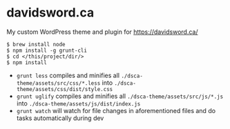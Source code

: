 # davidsword.ca

My custom WordPress theme and plugin for https://davidsword.ca/

```
$ brew install node
$ npm install -g grunt-cli
$ cd </this/project/dir/>
$ npm install
```

* `grunt less` compiles and minifies all `./dsca-theme/assets/src/css/*.less` into `./dsca-theme/assets/css/dist/style.css`
* `grunt uglify` compiles and minifies all `./dsca-theme/assets/src/js/*.js` into `./dsca-theme/assets/js/dist/index.js`
* `grunt watch` will watch for file changes in aforementioned files and do tasks automatically during dev
